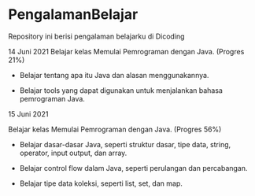 # PengalamanBelajar
Repository ini berisi pengalaman belajarku di Dicoding

14 Juni 2021
Belajar kelas Memulai Pemrograman dengan Java. (Progres 21%)

* Belajar tentang apa itu Java dan alasan menggunakannya.

* Belajar tools yang dapat digunakan untuk menjalankan bahasa pemrograman Java.

15 Juni 2021

Belajar kelas Memulai Pemrograman dengan Java. (Progres 56%)

  * Belajar dasar-dasar Java, seperti struktur dasar, tipe data, string, operator, input output, dan array.

  * Belajar control flow dalam Java, seperti perulangan dan percabangan.

  * Belajar tipe data koleksi, seperti list, set, dan map.
